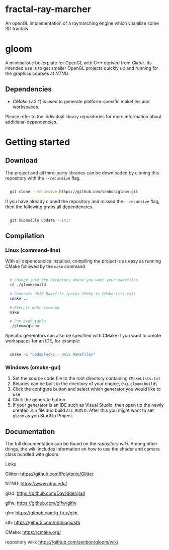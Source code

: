 # fractal-ray-marcher
An openGL implementation of a raymarching engine which visualize some 3D fractals.

# gloom


A minimalistic boilerplate for OpenGL with C++ derived from _Glitter_. Its intended use is to get smaller OpenGL projects quickly up and running for the graphics courses at _NTNU_.


## Dependencies

* _CMake_ (v.3.*) is used to generate platform-specific makefiles and workspaces.

Please refer to the individual library repositories for more information about additional dependencies.


# Getting started

## Download


The project and all third-party libraries can be downloaded by cloning this repository with the ``--recursive`` flag.

```bash

  git clone --recursive https://github.com/senbon/gloom.git
```
If you have already cloned the repository and missed the ``--recursive`` flag, then the following grabs all dependencies.

```bash

  git submodule update --init
```

## Compilation


### Linux (command-line)

With all dependencies installed, compiling the project is as easy as running CMake followed by the ``make`` command.

```bash

  # Change into the directory where you want your makefiles
  cd ./gloom/build

  # Generate UNIX Makefile (point CMake to CMakeLists.txt)
  cmake ..

  # Execute make command
  make

  # Run executable
  ./gloom/gloom
```
Specific generators can also be specified with CMake if you want to create workspaces for an IDE, for example:

```bash

  cmake -G "CodeBlocks - Unix Makefiles"
```

### Windows (cmake-gui)


1. Set the source code file to the root directory containing ``CMakeLists.txt``
2. Binaries can be built in the directory of your choice, e.g. ``gloom\build\``
3. Click the configure button and select which generator you would like to use
4. Click the generate button
5. If your generator is an IDE such as Visual Studio, then open up the newly created .sln file and build ``ALL_BUILD``. After this you might want to set ``gloom`` as you StartUp Project.

## Documentation


The full documentation can be found on the _repository wiki_.
Among other things, the wiki includes information on how to use the shader and camera class bundled with gloom.


Links

Glitter: https://github.com/Polytonic/Glitter

NTNU: https://www.ntnu.edu/

glad: https://github.com/Dav1dde/glad

glfw: https://github.com/glfw/glfw

glm: https://github.com/g-truc/glm

stb: https://github.com/nothings/stb

CMake: https://cmake.org/

repository wiki: https://github.com/senbon/gloom/wiki
